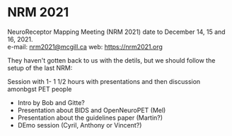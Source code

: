 # NRM 2021

NeuroReceptor Mapping Meeting (NRM 2021) date to December 14, 15 and 16, 2021.  
e-mail: nrm2021@mcgill.ca
web: https://nrm2021.org


They haven't gotten back to us with the detils, but we should follow the setup of the last NRM:

Session with 1- 1 1/2 hours with presentations and then discussion amonbgst PET people

- Intro by Bob and Gitte?
- Presentation about BIDS and OpenNeuroPET (Mel)
- Presentation about the guidelines paper (Martin?)
- DEmo session (Cyril, Anthony or Vincent?)


